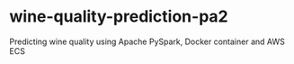 # wine-quality-prediction-pa2
 Predicting wine quality using Apache PySpark, Docker container and AWS ECS

